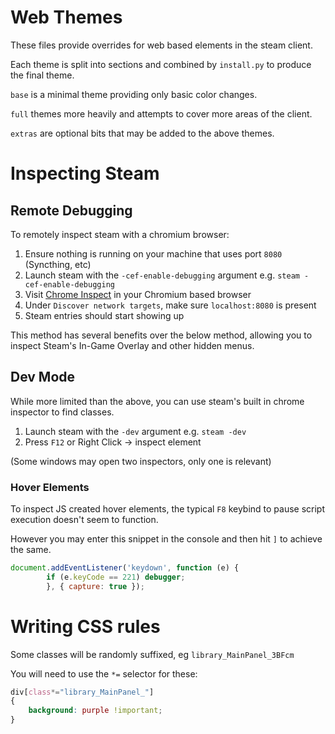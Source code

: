 # Web Themes
These files provide overrides for web based elements in the steam client.

Each theme is split into sections and combined by `install.py` to produce the final theme.

`base` is a minimal theme providing only basic color changes.

`full` themes more heavily and attempts to cover more areas of the client.

`extras` are optional bits that may be added to the above themes.

# Inspecting Steam

## Remote Debugging

To remotely inspect steam with a chromium browser:

1. Ensure nothing is running on your machine that uses port `8080` (Syncthing, etc)
2. Launch steam with the `-cef-enable-debugging` argument e.g. `steam -cef-enable-debugging`
3. Visit [Chrome Inspect](chrome://inspect/#devices) in your Chromium based browser
4. Under `Discover network targets`, make sure `localhost:8080` is present
5. Steam entries should start showing up

This method has several benefits over the below method, allowing you to inspect Steam's In-Game Overlay and other hidden menus.

## Dev Mode

While more limited than the above, you can use steam's built in chrome inspector to find classes.

1. Launch steam with the `-dev` argument e.g. `steam -dev`
2. Press `F12` or Right Click -> inspect element

(Some windows may open two inspectors, only one is relevant)

### Hover Elements

To inspect JS created hover elements, the typical `F8` keybind to pause script execution doesn't seem to function.

However you may enter this snippet in the console and then hit `]` to achieve the same.

```javascript
document.addEventListener('keydown', function (e) {
        if (e.keyCode == 221) debugger;
        }, { capture: true });
```

# Writing CSS rules

Some classes will be randomly suffixed, eg `library_MainPanel_3BFcm`

You will need to use the `*=` selector for these:

```css
div[class*="library_MainPanel_"]
{
	background: purple !important;
}
```
